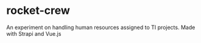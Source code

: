 # rocket-crew
An experiment on handling human resources assigned to TI projects. Made with Strapi and Vue.js
